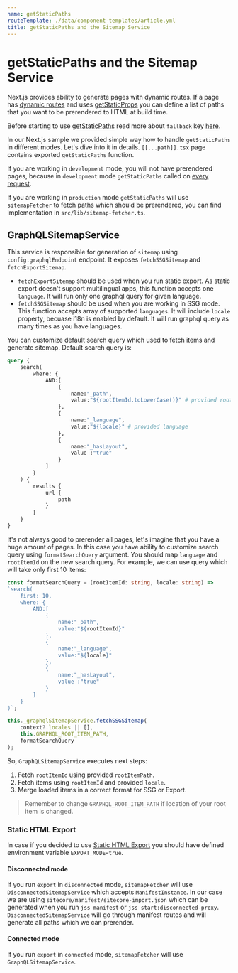 ```yaml
---
name: getStaticPaths
routeTemplate: ./data/component-templates/article.yml
title: getStaticPaths and the Sitemap Service
---
```

# getStaticPaths and the Sitemap Service

Next.js provides ability to generate pages with dynamic routes. If a page has [dynamic routes](https://nextjs.org/docs/routing/dynamic-routes) and uses [getStaticProps](https://nextjs.org/docs/basic-features/data-fetching#getstaticprops-static-generation) you can define a list of paths that you want to be prerendered to HTML at build time.

Before starting to use [getStaticPaths](https://nextjs.org/docs/basic-features/data-fetching#getstaticpaths-static-generation) read more about `fallback` key [here](https://nextjs.org/docs/basic-features/data-fetching#the-fallback-key-required).

In our Next.js sample we provided simple way how to handle `getStaticPaths` in different modes. Let's dive into it in details.
`[[...path]].tsx` page contains exported `getStaticPaths` function.

If you are working in `development` mode, you will not have prerendered pages, because in `development` mode `getStaticPaths` called on [every request](https://nextjs.org/docs/basic-features/data-fetching#runs-on-every-request-in-development-1).

If you are working in `production` mode `getStaticPaths` will use `sitemapFetcher` to fetch paths which should be prerendered, you can find implementation in `src/lib/sitemap-fetcher.ts`.

## GraphQLSitemapService
This service is responsible for generation of `sitemap` using `config.graphqlEndpoint` endpoint.
It exposes `fetchSSGSitemap` and `fetchExportSitemap`.
* `fetchExportSitemap` should be used when you run static export. As static export doesn't support multilingual apps, this function accepts one `language`. It will run only one graphql query for given language.
* `fetchSSGSitemap` should be used when you are working in SSG mode. This function accepts array of supported `languages`. It will include `locale` property, becuase i18n is enabled by default. It will run graphql query as many times as you have languages.

You can customize default search query which used to fetch items and generate sitemap.
Default search query is:
```graphql
query {
	search(
		where: {
			AND:[
				{
					name:"_path",
					value:"${rootItemId.toLowerCase()}" # provided root item id
				},
				{
					name:"_language",
					value:"${locale}" # provided language
				},
				{
					name:"_hasLayout",
					value :"true"
				}
			]
		}
	) {
		results {
			url {
				path
			}
		}
	}
}
```

It's not always good to prerender all pages, let's imagine that you have a huge amount of pages. In this case you have ability to customize search query using `formatSearchQuery` argument. You should map `language` and `rootItemId` on the new search query.
For example, we can use query which will take only first 10 items:
```typescript
const formatSearchQuery = (rootItemId: string, locale: string) =>
`search(
	first: 10,
	where: {
		AND:[
			{
				name:"_path",
				value:"${rootItemId}"
			},
			{
				name:"_language",
				value:"${locale}"
			},
			{
				name:"_hasLayout",
				value :"true"
			}
		]
	}
)`;

this._graphqlSitemapService.fetchSSGSitemap(
	context?.locales || [],
	this.GRAPHQL_ROOT_ITEM_PATH,
	formatSearchQuery
);
```

So, `GraphQLSitemapService` executes next steps:
1. Fetch `rootItemId` using provided `rootItemPath`.
1. Fetch items using `rootItemId` and provided `locale`.
1. Merge loaded items in a correct format for SSG or Export.

> Remember to change `GRAPHQL_ROOT_ITEM_PATH` if location of your root item is changed.

### Static HTML Export
In case if you decided to use [Static HTML Export](/docs/nextjs/deploying-to-production/export) you should have defined environment variable `EXPORT_MODE=true`.

#### Disconnected mode
If you run `export` in `disconnected` mode, `sitemapFetcher` will use `DisconnectedSitemapService` which accepts `ManifestInstance`. In our case we are using `sitecore/manifest/sitecore-import.json` which can be generated when you run `jss manifest` or `jss start:disconnected-proxy`. `DisconnectedSitemapService` will go through manifest routes and will generate all paths which we can prerender.

#### Connected mode
If you run `export` in `connected` mode, `sitemapFetcher` will use `GraphQLSitemapService`.
 